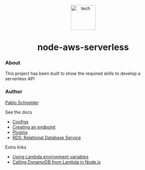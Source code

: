 <div align="center">
  <img height="80" src="https://github.com/pabloluceroschneider/node-aws-serverless/assets/43233080/2f82cbab-a3ac-421e-bae1-13e74576d717" alt="tech" />
</div>
<h1 align="center">node-aws-serverless</h1>

### About

This project has been built to show the required skills to develop a serverless API

### Author 

[Pablo Schneider](https://www.linkedin.com/in/pabloschneider/)


See the docs

- [Configs](https://github.com/pabloluceroschneider/node-aws-serverless/blob/master/docs/configs.md)
- [Creating an endpoint](https://github.com/pabloluceroschneider/node-aws-serverless/blob/master/docs/creating-an-endpoint.md)
- [Plugins](https://github.com/pabloluceroschneider/node-aws-serverless/blob/master/docs/plugins.md)
- [RDS: Relational Database Service](https://github.com/pabloluceroschneider/node-aws-serverless/blob/master/docs/relational-database-service.md)


Extra links
- [Using Lambda environment variables](https://docs.aws.amazon.com/lambda/latest/dg/configuration-envvars.html)
- [Calling DynamoDB from Lambda in Node.js](https://docs.amplify.aws/guides/functions/dynamodb-from-js-lambda/q/platform/js/#scanning-a-table)

